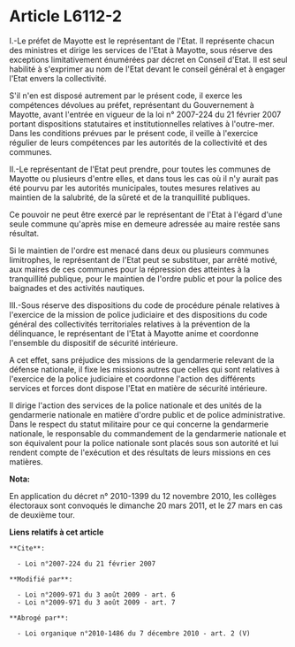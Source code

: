# Article L6112-2

I.-Le préfet de Mayotte est le représentant de l'Etat. Il représente chacun des ministres et dirige les services de l'Etat à
Mayotte, sous réserve des exceptions limitativement énumérées par décret en Conseil d'Etat. Il est seul habilité à s'exprimer
au nom de l'Etat devant le conseil général et à engager l'Etat envers la collectivité. 

S'il n'en est disposé autrement par le présent code, il exerce les compétences dévolues au préfet, représentant du
Gouvernement à Mayotte, avant l'entrée en vigueur de la loi n° 2007-224 du 21 février 2007 portant dispositions statutaires
et institutionnelles relatives à l'outre-mer. Dans les conditions prévues par le présent code, il veille à l'exercice
régulier de leurs compétences par les autorités de la collectivité et des communes. 

II.-Le représentant de l'Etat peut prendre, pour toutes les communes de Mayotte ou plusieurs d'entre elles, et dans tous les
cas où il n'y aurait pas été pourvu par les autorités municipales, toutes mesures relatives au maintien de la salubrité, de
la sûreté et de la tranquillité publiques. 

Ce pouvoir ne peut être exercé par le représentant de l'Etat à l'égard d'une seule commune qu'après mise en demeure adressée
au maire restée sans résultat. 

Si le maintien de l'ordre est menacé dans deux ou plusieurs communes limitrophes, le représentant de l'Etat peut se
substituer, par arrêté motivé, aux maires de ces communes pour la répression des atteintes à la tranquillité publique, pour
le maintien de l'ordre public et pour la police des baignades et des activités nautiques. 

III.-Sous réserve des dispositions du code de procédure pénale relatives à l'exercice de la mission de police judiciaire et
des dispositions du code général des collectivités territoriales relatives à la prévention de la délinquance, le représentant
de l'Etat à Mayotte anime et coordonne l'ensemble du dispositif de sécurité intérieure. 

A cet effet, sans préjudice des missions de la gendarmerie relevant de la défense nationale, il fixe les missions autres que
celles qui sont relatives à l'exercice de la police judiciaire et coordonne l'action des différents services et forces dont
dispose l'Etat en matière de sécurité intérieure. 

Il dirige l'action des services de la police nationale et des unités de la gendarmerie nationale en matière d'ordre public et
de police administrative. Dans le respect du statut militaire pour ce qui concerne la gendarmerie nationale, le responsable
du commandement de la gendarmerie nationale et son équivalent pour la police nationale sont placés sous son autorité et lui
rendent compte de l'exécution et des résultats de leurs missions en ces matières.

**Nota:**

En application du décret n° 2010-1399 du 12 novembre 2010, les collèges électoraux sont convoqués le dimanche 20 mars 2011,
et le 27 mars en cas de deuxième tour.

**Liens relatifs à cet article**

	**Cite**:

	  - Loi n°2007-224 du 21 février 2007

	**Modifié par**:

	  - Loi n°2009-971 du 3 août 2009 - art. 6
	  - Loi n°2009-971 du 3 août 2009 - art. 7

	**Abrogé par**:

	  - Loi organique n°2010-1486 du 7 décembre 2010 - art. 2 (V)
